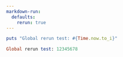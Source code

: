 ```yaml
---
markdown-run:
  defaults:
    rerun: true
---
```


```ruby
puts "Global rerun test: #{Time.now.to_i}"
```

```ruby RESULT
Global rerun test: 12345678
```

